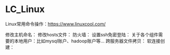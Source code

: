 # LC_Linux
Linux常用命令操作：https://www.linuxcool.com/

修改主机命名：
修改hosts文件：
防火墙：
设置ssh免密登陆：
关于各个组件需要的本地用户：比如mysql账户、hadoop账户等...
跨服务器文件拷贝：
软连接创建：
